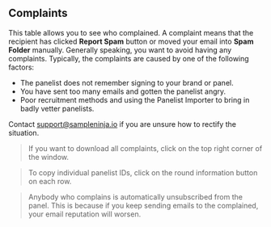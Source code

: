 ## Complaints

This table allows you to see who complained. A complaint means that the recipient has clicked **Report Spam** button or moved your email into **Spam Folder** manually. Generally speaking, you want to avoid having any complaints. Typically, the complaints are caused by one of the following factors:

- The panelist does not remember signing to your brand or panel.
- You have sent too many emails and gotten the panelist angry.
- Poor recruitment methods and using the Panelist Importer to bring in badly vetter panelists.

Contact support@sampleninja.io if you are unsure how to rectify the situation.

> If you want to download all complaints, click on the top right corner of the window.

> To copy individual panelist IDs, click on the round information button on each row.

> Anybody who complains is automatically unsubscribed from the panel. This is because if you keep sending emails to the complained, your email reputation will worsen.
